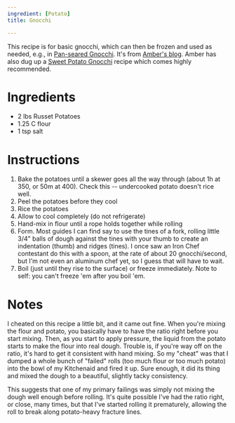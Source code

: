 ```yaml
---
ingredient: [Potato]
title: Gnocchi

---
```

This recipe is for basic gnocchi, which can then be frozen and used as needed, e.g., in [Pan-seared Gnocchi](pan-seared-gnocchi.html).  It's from [Amber's blog](http://www.livejournal.com/users/sesara/833.html).  Amber has also dug up a [Sweet Potato Gnocchi](sweet-potato-gnocchi.html) recipe which comes highly recommended.

# Ingredients

 *  2 lbs Russet Potatoes
 *  1.25 C flour
 *  1 tsp salt

# Instructions

 1.  Bake the potatoes until a skewer goes all the way through (about 1h at 350, or 50m at 400).  Check this -- undercooked potato doesn't rice well.
 1.  Peel the potatoes before they cool
 1.  Rice the potatoes
 1.  Allow to cool completely (do not refrigerate)
 1.  Hand-mix in flour until a rope holds together while rolling
 1.  Form.  Most guides I can find say to use the tines of a fork, rolling little 3/4" balls of dough against the tines with your thumb to create an indentation (thumb) and ridges (tines).  I once saw an Iron Chef contestant do this with a spoon, at the rate of about 20 gnocchi/second, but I'm not even an aluminum chef yet, so I guess that will have to wait.
 1.  Boil (just until they rise to the surface) or freeze immediately.  Note to self: you can't freeze 'em after you boil 'em.

# Notes

I cheated on this recipe a little bit, and it came out fine.  When you're mixing the flour and potato, you basically have to have the ratio right before you start mixing.  Then, as you start to apply pressure, the liquid from the potato starts to make the flour into real dough.  Trouble is, if you're way off on the ratio, it's hard to get it consistent with hand mixing.  So my "cheat" was that I dumped a whole bunch of "failed" rolls (too much flour or too much potato) into the bowl of my Kitchenaid and fired it up.  Sure enough, it did its thing and mixed the dough to a beautiful, slightly tacky consistency.

This suggests that one of my primary failings was simply not mixing the dough well enough before rolling.  It's quite possible I've had the ratio right, or close,  many times, but that I've started rolling it prematurely, allowing the roll to break along potato-heavy fracture lines.
